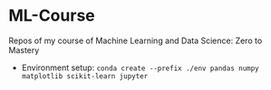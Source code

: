 # ML-Course
Repos of my course of Machine Learning and Data Science: Zero to Mastery

 - Environment setup:
 `conda create --prefix ./env pandas numpy matplotlib scikit-learn jupyter`